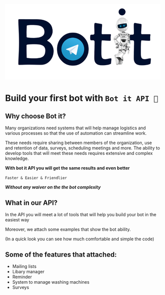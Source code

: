 <center><div><img src="./other/logo.png"></div></center>

# Build your first bot with `Bot it API 🤖`

## Why choose Bot it?

Many organizations need systems that will help manage logistics and various processes so that the use of automation can streamline work.

These needs require sharing between members of the organization, use and retention of data, surveys, scheduling meetings and more. The ability to develop tools that will meet these needs requires extensive and complex knowledge.

**With bot it API you will get the same results and even better**

`Faster & Easier & Friendlier`

***Without any waiver on the the bot complexity***


## What in our API?

In the API you will meet a lot of tools that will help you build your bot in the easiest way

Moreover, we attach some examples that show the bot ability.

(In a quick look you can see how much comfortable and simple the code)

## Some of the features that attached:

* Mailing lists
* Libary manager
* Reminder
* System to manage washing machines
* Surveys

